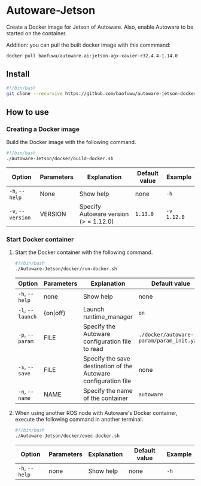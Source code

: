 # Autoware-Jetson
Create a Docker image for Jetson of Autoware. Also, enable Autoware to be started on the container.

Addition: you can pull the built docker image with this commmand:
```
docker pull baofuwu/autoware.ai:jetson-agx-xavier-r32.4.4-1.14.0
```
## Install
```bash
#!/bin/bash
git clone --recursive https://github.com/baofuwu/autoware-jetson-docker.git Autoware-Jetson
```

## How to use

### Creating a Docker image

Build the Docker image with the following command.
```bash
#!/bin/bash
./Autoware-Jetson/docker/build-docker.sh
```
|Option       |Parameters|Explanation                                |Default value  |Example         |
|-----------------|----------|------------------------------------|--------|-----------|
|`-h`, `--help`   |None      |Show help                        |none    |`-h`       |
|`-v`, `--version`|VERSION   |Specify Autoware version (> = 1.12.0)|`1.13.0`|`-v 1.12.0`|

### Start Docker container

1. Start the Docker container with the following command.
    ```bash
    #!/bin/bash
    ./Autoware-Jetson/docker/run-docker.sh
    ```
    |Option       |Parameters|Explanation                                |Default value    |Example                  |
    |-----------------|----------|---------------------------------|----------|--------------------|
    |`-h`, `--help`   |none      |Show help                       |none      |`-h`                |
    |`-l`, `--launch` |{on\|off} |Launch runtime_manager      |`on`      |`-l off`            |
    |`-p`, `--param`  |FILE      |Specify the Autoware configuration file to read |`./docker/autoware-param/param_init.yaml`|`-p robot_1.yaml`|
    |`-s`, `--save`   |FILE      |Specify the save destination of the Autoware configuration file |none      |`-s robot_1.yaml`|
    |`-n`, `--name`   |NAME      |Specify the name of the container               |`autoware`|`-n autoware-master`|

2. When using another ROS node with Autoware's Docker container, execute the following command in another terminal.
    ```bash
    #!/bin/bash
    ./Autoware-Jetson/docker/exec-docker.sh
    ```
    |Option       |Parameters|Explanation        |Default value|Example                  |
    |-----------------|----------|--------------------------|------|--------------------|
    |`-h`, `--help`   |none      |Show help              |none  |`-h`                |

